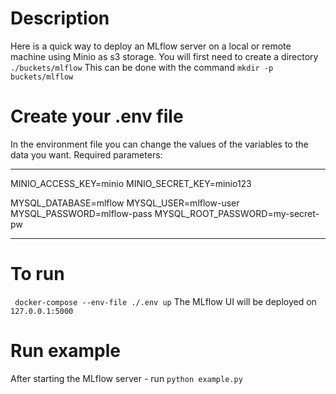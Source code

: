 # Description
Here is a quick way to deploy an MLflow server on a local or remote machine using Minio as s3 storage. You will first need to create a directory ```./buckets/mlflow```
This can be done with the command ```mkdir -p buckets/mlflow```

# Create your .env file
In the environment file you can change the values of the variables to the data you want. 
Required parameters:
_____
MINIO_ACCESS_KEY=minio
MINIO_SECRET_KEY=minio123

MYSQL_DATABASE=mlflow
MYSQL_USER=mlflow-user
MYSQL_PASSWORD=mlflow-pass
MYSQL_ROOT_PASSWORD=my-secret-pw
____
# To run
``` docker-compose --env-file ./.env up```
The MLflow UI will be deployed on ```127.0.0.1:5000```
# Run example
After starting the MLflow server - run ```python example.py```

